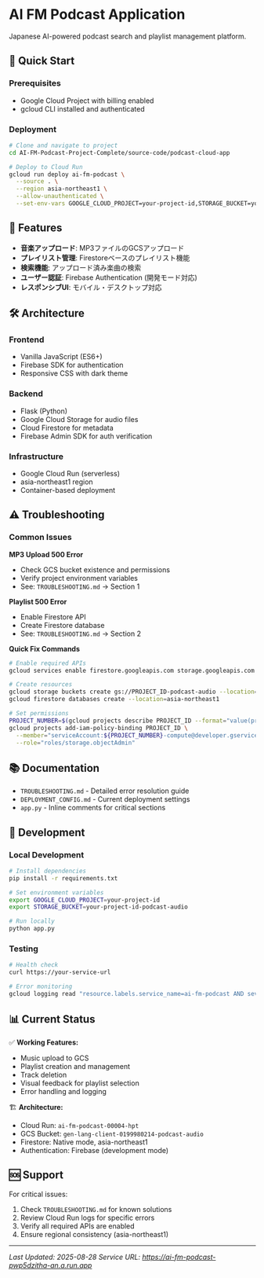 # AI FM Podcast Application

Japanese AI-powered podcast search and playlist management platform.

## 🚀 Quick Start

### Prerequisites
- Google Cloud Project with billing enabled
- gcloud CLI installed and authenticated

### Deployment
```bash
# Clone and navigate to project
cd AI-FM-Podcast-Project-Complete/source-code/podcast-cloud-app

# Deploy to Cloud Run
gcloud run deploy ai-fm-podcast \
  --source . \
  --region asia-northeast1 \
  --allow-unauthenticated \
  --set-env-vars GOOGLE_CLOUD_PROJECT=your-project-id,STORAGE_BUCKET=your-project-id-podcast-audio
```

## 🎵 Features

- **音楽アップロード**: MP3ファイルのGCSアップロード
- **プレイリスト管理**: Firestoreベースのプレイリスト機能
- **検索機能**: アップロード済み楽曲の検索
- **ユーザー認証**: Firebase Authentication (開発モード対応)
- **レスポンシブUI**: モバイル・デスクトップ対応

## 🛠 Architecture

### Frontend
- Vanilla JavaScript (ES6+)
- Firebase SDK for authentication
- Responsive CSS with dark theme

### Backend
- Flask (Python)
- Google Cloud Storage for audio files
- Cloud Firestore for metadata
- Firebase Admin SDK for auth verification

### Infrastructure
- Google Cloud Run (serverless)
- asia-northeast1 region
- Container-based deployment

## ⚠️ Troubleshooting

### Common Issues

**MP3 Upload 500 Error**
- Check GCS bucket existence and permissions
- Verify project environment variables
- See: `TROUBLESHOOTING.md` → Section 1

**Playlist 500 Error** 
- Enable Firestore API
- Create Firestore database
- See: `TROUBLESHOOTING.md` → Section 2

**Quick Fix Commands**
```bash
# Enable required APIs
gcloud services enable firestore.googleapis.com storage.googleapis.com

# Create resources
gcloud storage buckets create gs://PROJECT_ID-podcast-audio --location=asia-northeast1
gcloud firestore databases create --location=asia-northeast1

# Set permissions
PROJECT_NUMBER=$(gcloud projects describe PROJECT_ID --format="value(projectNumber)")
gcloud projects add-iam-policy-binding PROJECT_ID \
  --member="serviceAccount:${PROJECT_NUMBER}-compute@developer.gserviceaccount.com" \
  --role="roles/storage.objectAdmin"
```

## 📚 Documentation

- `TROUBLESHOOTING.md` - Detailed error resolution guide
- `DEPLOYMENT_CONFIG.md` - Current deployment settings
- `app.py` - Inline comments for critical sections

## 🔧 Development

### Local Development
```bash
# Install dependencies
pip install -r requirements.txt

# Set environment variables
export GOOGLE_CLOUD_PROJECT=your-project-id
export STORAGE_BUCKET=your-project-id-podcast-audio

# Run locally
python app.py
```

### Testing
```bash
# Health check
curl https://your-service-url

# Error monitoring
gcloud logging read "resource.labels.service_name=ai-fm-podcast AND severity>=ERROR" --limit=5
```

## 📊 Current Status

✅ **Working Features:**
- Music upload to GCS
- Playlist creation and management
- Track deletion
- Visual feedback for playlist selection
- Error handling and logging

🏗️ **Architecture:**
- Cloud Run: `ai-fm-podcast-00004-hpt`
- GCS Bucket: `gen-lang-client-0199980214-podcast-audio`
- Firestore: Native mode, asia-northeast1
- Authentication: Firebase (development mode)

## 🆘 Support

For critical issues:
1. Check `TROUBLESHOOTING.md` for known solutions
2. Review Cloud Run logs for specific errors
3. Verify all required APIs are enabled
4. Ensure regional consistency (asia-northeast1)

---
*Last Updated: 2025-08-28*
*Service URL: https://ai-fm-podcast-pwp5dzitha-an.a.run.app*